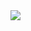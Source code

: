 <!DOCTYPE html>
<html lang="en">
<head>
    <meta charset="UTF-8">
    <meta name="viewport" content="width=device-width, initial-scale=1.0">
    <title>Suranga Sandaruwan</title>
</head>
<body>
    <img src="C:\Users\Asus\Downloads\images.jpeg">
</body>
</html>
